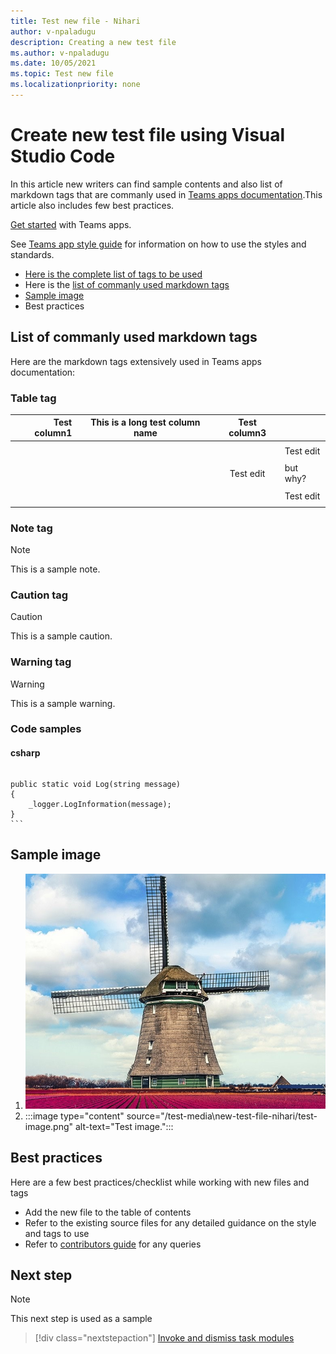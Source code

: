 ```yaml
---
title: Test new file - Nihari
author: v-npaladugu
description: Creating a new test file
ms.author: v-npaladugu
ms.date: 10/05/2021
ms.topic: Test new file
ms.localizationpriority: none
---
```


# Create new test file using Visual Studio Code

In this article new writers can find sample contents and also list of markdown tags that are commanly used in [Teams apps documentation](overview.md).This article also includes few best practices.

[Get started](get-started/code-samples.md) with Teams apps.

See [Teams app style guide](https://docs.microsoft.com/en-us/contribute/) for information on how to use the styles and standards.

- [Here is the complete list of tags to be used](https://docs.microsoft.com/contribute/markdown-reference)
- Here is the [list of commanly used markdown tags](#list-of-commanly-used-markdown-tags)
- [Sample image](#sample-image)
- Best practices

## List of commanly used markdown tags

Here are the markdown tags extensively used in Teams apps documentation:

### Table tag

| Test column1 | This is a long test column name | Test column3              |                   |
|--------:|----------------------------|:--------------------:|:------------------|
|         |                            |                      |                   |
|         |                            |                      | Test edit           |
|         |                            |                      |                   |
|         |                            | Test edit | but why?          |
|         |                            |                      |                   |
|         |                            |                      | Test edit |
|         |                            |                      |                   |

### Note tag

> [!NOTE]
> This is a sample note.

### Caution tag

> [!CAUTION]
> This is a sample caution.

### Warning tag

> [!WARNING]
> This is a sample warning.

### Code samples

#### csharp

> ```csharp
    public static void Log(string message)
    {
        _logger.LogInformation(message);
    }
    ```

## Sample image

1. ![Test image1](test-image.png)
2. :::image type="content" source="/test-media\new-test-file-nihari/test-image.png" alt-text="Test image.":::

## Best practices

Here are a few best practices/checklist while working with new files and tags

- Add the new file to the table of contents
- Refer to the existing source files for any detailed guidance on the style and tags to use
- Refer to [contributors guide](https://docs.microsoft.com/contribute) for any queries

## Next step

> [!NOTE]
> This next step is used as a sample

> [!div class="nextstepaction"]
> [Invoke and dismiss task modules](~/task-modules-and-cards/task-modules/invoking-task-modules.md)